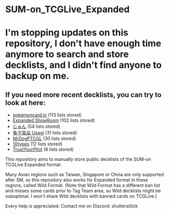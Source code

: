 # SUM-on_TCGLive_Expanded

# I'm stopping updates on this repository, I don't have enough time anymore to search and store decklists, and I didn't find anyone to backup on me.
## If you need more recent decklists, you can try to look at here:
- [pokemoncard.io](https://pokemoncard.io/deck-search/?&_sft_category=expanded) (113 lists stored)
- [Expanded ShowRoom](https://www.youtube.com/@expandedshowroom7547) (102 lists stored)
- [じゅん](https://www.youtube.com/@jun_0712) (54 lists stored)
- [兔子耳朵 Usagi](https://www.youtube.com/@Usagi_Yui) (31 lists stored)
- [MrDogPTCGL](https://www.youtube.com/@mrdogptcgl) (30 lists stored)
- [10types](https://www.youtube.com/@10types) (12 lists stored)
- [TrustYourPilot](https://www.youtube.com/c/TrustYourPilotTCG) (8 lists stored)

This repository aims to manually store public decklists of the SUM-on TCGLive Expanded format.

Many Asian regions such as Taiwan, Singapore or China are only supported after SM, so this repository also works for Expanded format in these regions, called Wild Format. (Note that Wild Format has a different ban list and misses some cards prior to Tag Team area, so Wild decklists might be suboptimal. I won't share Wild decklists with banned cards on TCGLive.)

Every help is appreciated. Contact me on Discord: shutterst0ck
